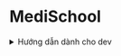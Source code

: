 # MediSchool

<details>
<summary>Hướng dẫn dành cho dev</summary>

Các loại thư viện đã được cài đặt sẵn: React, React-dom, Vite, TailwindCSS, Radix-UI, Lucide-React.
- Sau khi clone về cd vào thư mục MediSchool-FE và chạy lệnh npm install để cài đặt các thư viện.
- Sau khi cài đặt xong chạy lệnh npm run dev để chạy server.

</details>